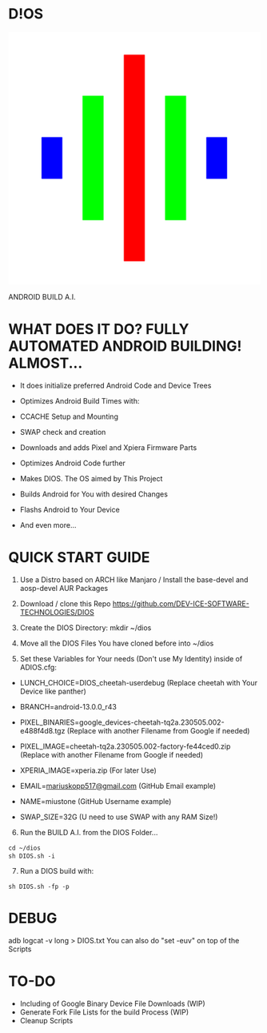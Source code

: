 <p align="center">

# D!OS

![DIOS IMAGE](https://github.com/DEV-ICE-SOFTWARE-TECHNOLOGIES/DIOS/blob/main/DIOS.png)

ANDROID BUILD A.I.

</p>

# WHAT DOES IT DO? FULLY AUTOMATED ANDROID BUILDING! ALMOST...

- It does initialize preferred Android Code and Device Trees

- Optimizes Android Build Times with:
- CCACHE Setup and Mounting
- SWAP check and creation

- Downloads and adds Pixel and Xpiera Firmware Parts

- Optimizes Android Code further

- Makes DIOS. The OS aimed by This Project

- Builds Android for You with desired Changes

- Flashs Android to Your Device

- And even more...


# QUICK START GUIDE

1. Use a Distro based on ARCH like Manjaro / Install the base-devel and aosp-devel AUR Packages

2. Download / clone this Repo https://github.com/DEV-ICE-SOFTWARE-TECHNOLOGIES/DIOS

3. Create the DIOS Directory: mkdir ~/dios

4. Move all the DIOS Files You have cloned before into ~/dios

5.  Set these Variables for Your needs (Don't use My Identity) inside of ADIOS.cfg:


- LUNCH_CHOICE=DIOS_cheetah-userdebug (Replace cheetah with Your Device like panther)

- BRANCH=android-13.0.0_r43

- PIXEL_BINARIES=google_devices-cheetah-tq2a.230505.002-e488f4d8.tgz (Replace with another Filename from Google if needed)

- PIXEL_IMAGE=cheetah-tq2a.230505.002-factory-fe44ced0.zip (Replace with another Filename from Google if needed)

- XPERIA_IMAGE=xperia.zip (For later Use)

- EMAIL=mariuskopp517@gmail.com (GitHub Email example)

- NAME=miustone (GitHub Username example)

- SWAP_SIZE=32G (U need to use SWAP with any RAM Size!)



6. Run the BUILD A.I. from the DIOS Folder...
```
cd ~/dios
sh DIOS.sh -i
```

7. Run a DIOS build with:
```
sh DIOS.sh -fp -p
```
# DEBUG

adb logcat -v long > DIOS.txt 
You can also do "set -euv" on top of the Scripts

# TO-DO

- Including of Google Binary Device File Downloads (WIP)
- Generate Fork File Lists for the build Process (WIP)
- Cleanup Scripts